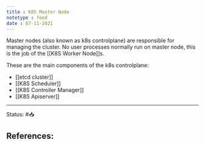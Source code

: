 ```yaml
---
title : K8S Master Node
notetype : feed
date : 07-11-2021
---
```


Master nodes (also known as k8s controlplane) are responsible for managing the cluster. No user processes normally run on master node, this is the job of the [[K8S Worker Node]]s.

These are the main components of the k8s controlplane:
- [[etcd cluster]]
- [[K8S Scheduler]]
- [[K8S Controller Manager]] 
- [[K8S Apiserver]]

-----

Status: #📥

References:
- 
